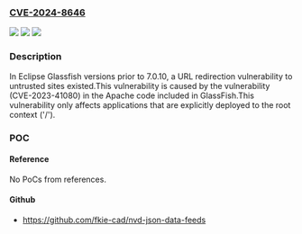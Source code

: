 ### [CVE-2024-8646](https://cve.mitre.org/cgi-bin/cvename.cgi?name=CVE-2024-8646)
![](https://img.shields.io/static/v1?label=Product&message=Eclipse%20Glassfish&color=blue)
![](https://img.shields.io/static/v1?label=Version&message=5.1.0%3C%207.0.10%20&color=brighgreen)
![](https://img.shields.io/static/v1?label=Vulnerability&message=CWE-601%20URL%20Redirection%20to%20Untrusted%20Site%20('Open%20Redirect')&color=brighgreen)

### Description

In Eclipse Glassfish versions prior to 7.0.10, a URL redirection vulnerability to untrusted sites existed.This vulnerability is caused by the vulnerability (CVE-2023-41080) in the Apache code included in GlassFish.This vulnerability only affects applications that are explicitly deployed to the root context ('/').

### POC

#### Reference
No PoCs from references.

#### Github
- https://github.com/fkie-cad/nvd-json-data-feeds

